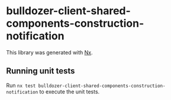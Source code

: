# bulldozer-client-shared-components-construction-notification

This library was generated with [Nx](https://nx.dev).

## Running unit tests

Run `nx test bulldozer-client-shared-components-construction-notification` to execute the unit tests.
